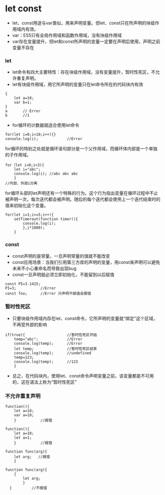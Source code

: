 # let const

- let、const用途与var类似，用来声明变量。但let、const只在所声明的块级作用域内有效。
- var：ES5只有全局作用域和函数作用域，没有块级作用域
- var存在变量提升，但let和const所声明的变量一定要在声明后使用，声明之前变量不存在

### let
- let命令有四大主要特性：存在块级作用域，没有变量提升，暂时性死区，不允许重复声明。
- let有块级作用域，用它所声明的变量只在let命令所在的代码块内有效
````
{
    let a=10;
    var b=1;
}
a       // Error
b       //1
````
- for循环的计数器就适合使用let命令
````
for(let i=0;i<10;i++){}
console.log(i);             //Error
````
for循环的特别之处就是循环语句部分是一个父作用域，而循环体内部是一个单独的子作用域。
````
for（let i=0;i<3){
    let i="abc";
    console.log(i); //abc abc abc 
    }
//内部、外部i分离
````
for循环头部的let声明还有一个特殊的行为。这个行为指出变量在循环过程中不止被声明一次，每次迭代都会被声明。随后的每个迭代都会使用上一个迭代结束时的值来初始化这个变量。
```
for(let i=1;i<=5;i++){
    setTimerout(function timer(){
        console.log(i);
        },i*1000);
    }
````
### const
- const声明的是常量，一旦声明常量的值就不能改变
- const应用场景：当我们引用第三方库的声明的变量，用const来声明可以避免未来不小心重命名而导致出现bug
- const一旦声明就必须立即初始化，不能留到以后赋值
````
const PI=3.1415; 
PI=3;           //Error
const foo;      //Error 只声明不赋值会报错
````

### 暂时性死区
- 只要块级作用域内存在let、const命令，它所声明的变量就“绑定”这个区域，不再受外部的影响
````
if(true){                   //暂时性死区开始
    temp="abc";             //Error
    console.log(temp);      //Error
    let temp;               //暂时性死区结束
    console.log(temp);      //undefined
    temp=123;
    console.log(temp);      //123
    }
````
- 总之，在代码块内，使用let、const命令声明变量之前，该变量都是不可用的，这在语法上称为“暂时性死区”

### 不允许重复声明
````
function(){
    let a=10;
    var a=10;
    }           //报错
    
function(){
    let a=10;
    let a=1;
    }           //报错
    
function func(arg){
    let arg;   //报错
    }
    
function func(arg){
    {
        let arg;
        }
  }         //不报错
````
